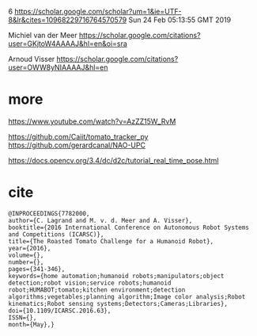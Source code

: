 6
https://scholar.google.com/scholar?um=1&ie=UTF-8&lr&cites=10968229716764570579
Sun 24 Feb 05:13:55 GMT 2019


Michiel van der Meer 
https://scholar.google.com/citations?user=GKjtoW4AAAAJ&hl=en&oi=sra


Arnoud Visser
https://scholar.google.com/citations?user=OWW8yNIAAAAJ&hl=en








# more 
https://www.youtube.com/watch?v=AzZZ15W_RvM


https://github.com/Caiit/tomato_tracker_py   
https://github.com/gerardcanal/NAO-UPC  

https://docs.opencv.org/3.4/dc/d2c/tutorial_real_time_pose.html




# cite

```
@INPROCEEDINGS{7782000, 
author={C. Lagrand and M. v. d. Meer and A. Visser}, 
booktitle={2016 International Conference on Autonomous Robot Systems and Competitions (ICARSC)}, 
title={The Roasted Tomato Challenge for a Humanoid Robot}, 
year={2016}, 
volume={}, 
number={}, 
pages={341-346}, 
keywords={home automation;humanoid robots;manipulators;object detection;robot vision;service robots;humanoid robot;HUMABOT;tomato;kitchen environment;detection algorithms;vegetables;planning algorithm;Image color analysis;Robot kinematics;Robot sensing systems;Detectors;Cameras;Libraries}, 
doi={10.1109/ICARSC.2016.63}, 
ISSN={}, 
month={May},}

```

